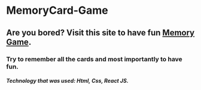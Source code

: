 # MemoryCard-Game

## Are you bored? Visit this site to have fun [Memory Game](https://kujtokarten.netlify.app/). 

### Try to remember all the cards and most importantly to have fun.

##### Technology that was used: Html, Css, React JS.